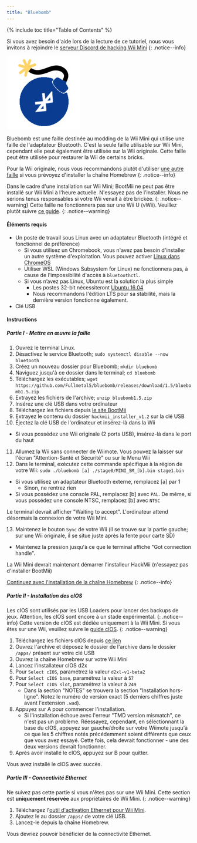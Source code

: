 ```yaml
---
title: "Bluebomb"
---
```


{% include toc title="Table of Contents" %}

Si vous avez besoin d'aide lors de la lecture de ce tutoriel, nous vous invitons à rejoindre le [serveur Discord de hacking Wii Mini](https://discord.gg/6ryxnkS)
{: .notice--info}

![Bluebomb](/images/bluebomb.png)

Bluebomb est une faille destinée au modding de la Wii Mini qui utilise une faille de l'adaptateur Bluetooth. C'est la seule faille utilisable sur Wii Mini, cependant elle peut également être utilisée sur la Wii originale. Cette faille peut être utilisée pour restaurer la Wii de certains bricks.

Pour la Wii originale, nous vous recommandons plutôt d'utiliser [une autre faille](/get-started) si vous prévoyez d'installer la chaîne Homebrew
{: .notice--info}

Dans le cadre d'une installation sur Wii Mini; BootMii ne peut pas être installé sur Wii Mini à l'heure actuelle. N'essayez pas de l'installer. Nous ne serions tenus responsables si votre Wii venait à être brickée.
{: .notice--warning}
Cette faille ne fonctionnera pas sur une Wii U (vWii). Veuillez plutôt suivre [ce guide](https://wiiuguide.xyz/#/vwii/).
{: .notice--warning}

#### Éléments requis
- Un poste de travail sous Linux avec un adaptateur Bluetooth (intégré et fonctionnel de préférence)
  - Si vous utilisez un Chromebook, vous n'avez pas besoin d'installer un autre système d'exploitation. Vous pouvez activer [Linux dans ChromeOS](https://support.google.com/chromebook/answer/9145439?hl=en)
  - Utiliser WSL (Windows Subsystem for Linux) ne fonctionnera pas, à cause de l'impossibilité d'accès à `bluetoothctl`.
  - Si vous n’avez pas Linux, Ubuntu est la solution la plus simple
    - Les postes 32-bit nécessiteront [Ubuntu 16.04](http://releases.ubuntu.com/16.04/)
    - Nous recommandons l'édition LTS pour sa stabilité, mais la dernière version fonctionne également.
- Clé USB

#### Instructions
##### Partie I - Mettre en œuvre la faille
1. Ouvrez le terminal Linux.
2. Désactivez le service Bluetooth; `sudo systemctl disable --now bluetooth`
3. Créez un nouveau dossier pour Bluebomb; `mkdir bluebomb`
4. Naviguez jusqu'à ce dossier dans le terminal; `cd bluebomb`
5. Téléchargez les exécutables; `wget https://github.com/Fullmetal5/bluebomb/releases/download/1.5/bluebomb1.5.zip`
6. Extrayez les fichiers de l'archive; `unzip bluebomb1.5.zip`
7. Insérez une clé USB dans votre ordinateur
8. Téléchargez les fichiers depuis [le site BootMii](https://bootmii.org/download/)
9. Extrayez le contenu du dossier `hackmii_installer_v1.2` sur la clé USB
10. Éjectez la clé USB de l'ordinateur et insérez-là dans la Wii
   - Si vous possédez une Wii originale (2 ports USB), insérez-là dans le port du haut
11. Allumez la Wii sans connecter de Wiimote. Vous pouvez la laisser sur l'écran "Attention-Santé et Sécurité" ou sur le Menu Wii
12. Dans le terminal, exécutez cette commande spécifique à la région de votre Wii: `sudo ./bluebomb [a] ./stage0/MINI_SM_[b].bin stage1.bin`
  - Si vous utilisez un adaptateur Bluetooth externe, remplacez [a] par 1
    - Sinon, ne rentrez rien
  - Si vous possédez une console PAL, remplacez [b] avec `PAL`. De même, si vous possédez une console NTSC, remplacez [b] avec `NTSC`

Le terminal devrait afficher "Waiting to accept". L'ordinateur attend désormais la connexion de votre Wii Mini.

13. Maintenez le bouton `Sync` de votre Wii (il se trouve sur la partie gauche; sur une Wii originale, il se situe juste après la fente pour carte SD)
   - Maintenez la pression jusqu'à ce que le terminal affiche "Got connection handle".

La Wii Mini devrait maintenant démarrer l'installeur HackMii (n'essayez pas d'installer BootMii)

[Continuez avec l'installation de la chaîne Homebrew](hbc)
{: .notice--info}

##### Partie II - Installation des cIOS
Les cIOS sont utilisés par les USB Loaders pour lancer des backups de jeux. Attention, les cIOS sont encore à un stade expérimental.
{: .notice--info}
Cette version de cIOS est dédiée uniquement à la Wii Mini. Si vous êtes sur une Wii, veuillez suivre le [guide cIOS](/cios).
{: .notice--warning}

1. Téléchargez les fichiers cIOS depuis [ce lien](https://bluebomb.glitch.me/d2xl-cIOS/index.html)
2. Ouvrez l'archive et déposez le dossier de l'archive dans le dossier `/apps/` présent sur votre clé USB
3. Ouvrez la chaîne Homebrew sur votre Wii Mini
4. Lancez l'installateur cIOS d2x
5. Pour `Select cIOS`, paramétrez la valeur `d2xl-v1-beta2`
6. Pour `Select cIOS base`, paramétrez la valeur à `57`
7. Pour `Select cIOS slot`, paramétrez la valeur à `249`
   - Dans la section "NOTES" se trouvera la section "Installation hors-ligne". Notez le numéro de version exact (5 derniers chiffres juste avant l'extension `.wad`).
8. Appuyez sur A pour commencer l'installation.
   - Si l'installation échoue avec l'erreur "TMD version mismatch", ce n'est pas un problème. Réessayez, cependant, en sélectionnant la base du cIOS, appuyez sur gauche/droite sur votre Wiimote jusqu'à ce que les 5 chiffres notés précédemment soient différents que ceux que vous avez essayé. Cette fois, cela devrait fonctionner - une des deux versions devrait fonctionner.
9. Après avoir installé le cIOS, appuyez sur B pour quitter.

Vous avez installé le cIOS avec succès.

##### Partie III - Connectivité Ethernet

Ne suivez pas cette partie si vous n'êtes pas sur une Wii Mini. Cette section est **uniquement réservée** aux propriétaires de Wii Mini.
{: .notice--warning}

1. Téléchargez l'[outil d'activation Ethernet pour Wii Mini](/assets/files/Wii_Mini_Ethernet_Enable.zip).
2. Ajoutez le au dossier `/apps/` de votre clé USB.
3. Lancez-le depuis la chaîne Homebrew.

Vous devriez pouvoir bénéficier de la connectivité Ethernet.
